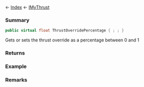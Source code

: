 ← [Index](Api-Index) ← [IMyThrust](Sandbox.ModAPI.Ingame.IMyThrust)

### Summary

```csharp
public virtual float ThrustOverridePercentage { ; ; }
```

Gets or sets the thrust override as a percentage between 0 and 1

### Returns

### Example

### Remarks

